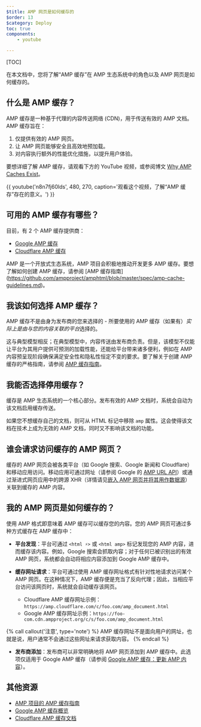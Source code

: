 ```yaml
---
$title: AMP 网页是如何缓存的
$order: 13
$category: Deploy
toc: true
components:
    - youtube

---
```


[TOC]

在本文档中，您将了解“AMP 缓存”在 AMP 生态系统中的角色以及 AMP 网页是如何缓存的。

## 什么是 AMP 缓存？
AMP 缓存是一种基于代理的内容传送网络 (CDN)，用于传送有效的 AMP 文档。AMP 缓存旨在：

1.  仅提供有效的 AMP 网页。
2.  让 AMP 网页能够安全且高效地预加载。
3.  对内容执行额外的性能优化措施，以提升用户体验。

要想详细了解 AMP 缓存，请观看下方的 YouTube 视频，或参阅博文 [Why AMP Caches Exist](https://medium.com/@pbakaus/why-amp-caches-exist-cd7938da2456)。

{{ youtube('n8n7fj60lds', 480, 270, caption='观看这个视频，了解“AMP 缓存”存在的意义。') }}

## 可用的 AMP 缓存有哪些？
目前，有 2 个 AMP 缓存提供商：

- [Google AMP 缓存](https://developers.google.com/amp/cache/) 
- [Cloudflare AMP 缓存](https://amp.cloudflare.com/)

AMP 是一个开放式生态系统，AMP 项目会积极地推动开发更多 AMP 缓存。要想了解如何创建 AMP 缓存，请参阅 [AMP 缓存指南] (https://github.com/ampproject/amphtml/blob/master/spec/amp-cache-guidelines.md)。

## 我该如何选择 AMP 缓存？

AMP 缓存不是由身为发布商的您来选择的 - 所要使用的 AMP 缓存（如果有）*实际上是由与您的内容关联的平台*选择的。

这与典型模型相反；在典型模型中，内容传送由发布商负责。但是，该模型不仅能让平台为其用户提供可预测的加载性能，还能给平台带来诸多便利，例如在 AMP 内容预呈现阶段确保满足安全性和隐私性恒定不变的要求。要了解关于创建 AMP 缓存的严格指南，请参阅 [AMP 缓存指南](https://github.com/ampproject/amphtml/blob/master/spec/amp-cache-guidelines.md)。

## 我能否选择停用缓存？

缓存是 AMP 生态系统的一个核心部分。发布有效的 AMP 文档时，系统会自动为该文档启用缓存传送。

如果您不想缓存自己的文档，则可从 HTML 标记中移除 `amp` 属性。这会使得该文档在技术上成为无效的 AMP 文档，同时又不影响该文档的功能。

## 谁会请求访问缓存的 AMP 网页？

缓存的 AMP 网页会被各类平台（如 Google 搜索、Google 新闻和 Cloudflare）和移动应用访问。移动应用可通过网址（请参阅 Google 的 [AMP URL API](https://developers.google.com/amp/cache/use-amp-url)）或通过渐进式网页应用中的跨源 XHR（详情请见[嵌入 AMP 网页并将其用作数据源](https://www.ampproject.org/zh_cn/docs/guides/pwa-amp/amp-in-pwa)）关联到缓存的 AMP 内容。

<amp-img src="/static/img/docs/platforms_accessing_cache.png"
         width="1054" height="356" layout="responsive"
         alt="平台和移动应用访问缓存的 AMP 网页">
</amp-img>

## 我的 AMP 网页是如何缓存的？
使用 AMP 格式即意味着 AMP 缓存可以缓存您的内容。您的 AMP 网页可通过多种方式缓存在 AMP 缓存中：

* **平台发现**：平台可通过 `<html ⚡>` 或 `<html amp>` 标记发现您的 AMP 内容，进而缓存该内容。例如，Google 搜索会抓取内容；对于任何已被识别出的有效 AMP 网页，系统都会自动将相应内容添加到 Google AMP 缓存中。

* **缓存网址请求**：平台可通过使用 AMP 缓存网址格式有针对性地请求访问某个 AMP 网页。在这种情况下，AMP 缓存便是充当了反向代理；因此，当相应平台访问该网页时，系统就会自动缓存该网页。
    - Cloudflare AMP 缓存网址示例：`https://amp.cloudflare.com/c/foo.com/amp_document.html`
    - Google AMP 缓存网址示例：`https://foo-com.cdn.ampproject.org/c/s/foo.com/amp_document.html`

{% call callout('注意', type='note') %}
AMP 缓存网址不是面向用户的网址，也就是说，用户通常不会通过这些网址来请求获取内容。
{% endcall %}

* **发布商添加**：发布商可以非常明确地将 AMP 网页添加到 AMP 缓存中。此选项仅适用于 Google AMP 缓存（请参阅 [Google AMP 缓存：更新 AMP 内容](https://developers.google.com/amp/cache/update-cache)）。

## 其他资源

* [AMP 项目的 AMP 缓存指南](https://github.com/ampproject/amphtml/blob/master/spec/amp-cache-guidelines.md)
* [Google AMP 缓存概览](https://developers.google.com/amp/cache/overview)
* [Cloudflare AMP 缓存文档](https://amp.cloudflare.com/)
